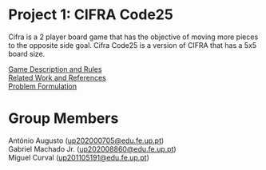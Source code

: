 # Project 1: CIFRA Code25 

Cifra is a 2 player board game that has the objective of moving more pieces to the opposite side goal.
Cifra Code25 is a version of CIFRA that has a 5x5 board size.

[Game Description and Rules](https://github.com/gabrieltmjr/FEUP-AI-Project-1/blob/main/docs/game-description-and-rules.md) <br>
[Related Work and References](link) <br>
[Problem Formulation](link) <br>

# Group Members

António Augusto (up202000705@edu.fe.up.pt) <br>
Gabriel Machado Jr. (up202008860@edu.fe.up.pt) <br>
Miguel Curval (up201105191@edu.fe.up.pt)
